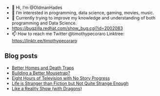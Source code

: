 - 👋 Hi, I’m @OldmanHades
- 👀 I’m interested in programming, data science, gaming, movies, music.
- 🌱 Currently trying to improve my knowledge and understanding of both programming and Data Science.
- https://bugzilla.redhat.com/show_bug.cgi?id=2002083
- 📫 How to reach me Twitter @timothypecoraro
Linktree: https://linktr.ee/timothypecoraro

## Blog posts
<!-- BLOG-POST-LIST:START -->
- [Better Homes and Death Traps](https://medium.com/@timothypecoraro/better-homes-and-death-traps-e19b7197a19b?source=rss-5097f5c9b801------2)
- [Building a Better Mousetrap?](https://medium.com/@timothypecoraro/building-a-better-mousetrap-7ca9d92b9a2e?source=rss-5097f5c9b801------2)
- [Eight Hours of Television with No Story Progress](https://medium.com/@timothypecoraro/eight-hours-of-television-with-no-story-progress-cec91556d040?source=rss-5097f5c9b801------2)
- [Life is Stranger than Fiction but Not Quite Strange Enough](https://medium.com/@timothypecoraro/life-is-stranger-than-fiction-but-not-quite-strange-enough-6516efcb97cf?source=rss-5097f5c9b801------2)
- [Like a Reality Show &lpar;with Dragons&rpar;](https://medium.com/@timothypecoraro/like-a-reality-show-with-dragons-63f4fecf7a48?source=rss-5097f5c9b801------2)
<!-- BLOG-POST-LIST:END -->
